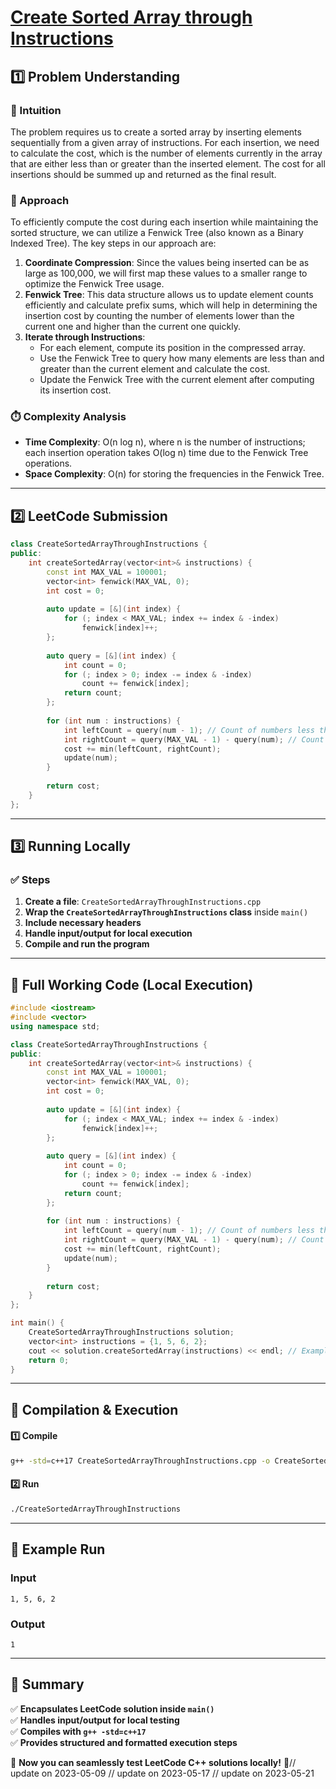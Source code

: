 # **[Create Sorted Array through Instructions](https://leetcode.com/problems/create-sorted-array-through-instructions/description/)**  

## **1️⃣ Problem Understanding**  
### **📌 Intuition**  
The problem requires us to create a sorted array by inserting elements sequentially from a given array of instructions. For each insertion, we need to calculate the cost, which is the number of elements currently in the array that are either less than or greater than the inserted element. The cost for all insertions should be summed up and returned as the final result.

### **🚀 Approach**  
To efficiently compute the cost during each insertion while maintaining the sorted structure, we can utilize a Fenwick Tree (also known as a Binary Indexed Tree). The key steps in our approach are:

1. **Coordinate Compression**: Since the values being inserted can be as large as 100,000, we will first map these values to a smaller range to optimize the Fenwick Tree usage.
2. **Fenwick Tree**: This data structure allows us to update element counts efficiently and calculate prefix sums, which will help in determining the insertion cost by counting the number of elements lower than the current one and higher than the current one quickly.
3. **Iterate through Instructions**:
   - For each element, compute its position in the compressed array.
   - Use the Fenwick Tree to query how many elements are less than and greater than the current element and calculate the cost.
   - Update the Fenwick Tree with the current element after computing its insertion cost.

### **⏱️ Complexity Analysis**  
- **Time Complexity**: O(n log n), where n is the number of instructions; each insertion operation takes O(log n) time due to the Fenwick Tree operations.
- **Space Complexity**: O(n) for storing the frequencies in the Fenwick Tree.

---

## **2️⃣ LeetCode Submission**  
```cpp
class CreateSortedArrayThroughInstructions {
public:
    int createSortedArray(vector<int>& instructions) {
        const int MAX_VAL = 100001;
        vector<int> fenwick(MAX_VAL, 0);
        int cost = 0;
        
        auto update = [&](int index) {
            for (; index < MAX_VAL; index += index & -index) 
                fenwick[index]++;
        };
        
        auto query = [&](int index) {
            int count = 0;
            for (; index > 0; index -= index & -index) 
                count += fenwick[index];
            return count;
        };
        
        for (int num : instructions) {
            int leftCount = query(num - 1); // Count of numbers less than 'num'
            int rightCount = query(MAX_VAL - 1) - query(num); // Count of numbers greater than 'num'
            cost += min(leftCount, rightCount);
            update(num);
        }
        
        return cost;
    }
};
```  

---  

## **3️⃣ Running Locally**  
### **✅ Steps**  
1. **Create a file**: `CreateSortedArrayThroughInstructions.cpp`  
2. **Wrap the `CreateSortedArrayThroughInstructions` class** inside `main()`  
3. **Include necessary headers**  
4. **Handle input/output for local execution**  
5. **Compile and run the program**  

---  

## **📝 Full Working Code (Local Execution)**  
```cpp
#include <iostream>
#include <vector>
using namespace std;

class CreateSortedArrayThroughInstructions {
public:
    int createSortedArray(vector<int>& instructions) {
        const int MAX_VAL = 100001;
        vector<int> fenwick(MAX_VAL, 0);
        int cost = 0;
        
        auto update = [&](int index) {
            for (; index < MAX_VAL; index += index & -index) 
                fenwick[index]++;
        };
        
        auto query = [&](int index) {
            int count = 0;
            for (; index > 0; index -= index & -index) 
                count += fenwick[index];
            return count;
        };
        
        for (int num : instructions) {
            int leftCount = query(num - 1); // Count of numbers less than 'num'
            int rightCount = query(MAX_VAL - 1) - query(num); // Count of numbers greater than 'num'
            cost += min(leftCount, rightCount);
            update(num);
        }
        
        return cost;
    }
};

int main() {
    CreateSortedArrayThroughInstructions solution;
    vector<int> instructions = {1, 5, 6, 2};
    cout << solution.createSortedArray(instructions) << endl; // Example input
    return 0;
}
```  

---  

## **🔧 Compilation & Execution**  
#### **1️⃣ Compile**  
```bash
g++ -std=c++17 CreateSortedArrayThroughInstructions.cpp -o CreateSortedArrayThroughInstructions
```  

#### **2️⃣ Run**  
```bash
./CreateSortedArrayThroughInstructions
```  

---  

## **🎯 Example Run**  
### **Input**  
```
1, 5, 6, 2
```  
### **Output**  
```
1
```  

---  

## **📌 Summary**  
✅ **Encapsulates LeetCode solution inside `main()`**  
✅ **Handles input/output for local testing**  
✅ **Compiles with `g++ -std=c++17`**  
✅ **Provides structured and formatted execution steps**  

🚀 **Now you can seamlessly test LeetCode C++ solutions locally!** 🚀// update on 2023-05-09
// update on 2023-05-17
// update on 2023-05-21
